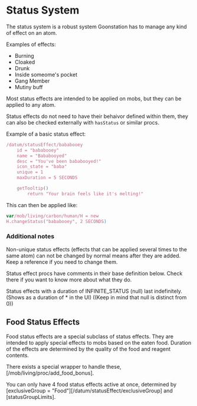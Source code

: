 
# Status System

The status system is a robust system Goonstation has to manage any kind of effect on an atom.

Examples of effects:
* Burning
* Cloaked
* Drunk
* Inside someome's pocket
* Gang Member
* Mutiny buff

Most status effects are intended to be applied on mobs, but they can be applied to any atom.

Status effects do not need to have their behaivor defined within them, they can also be checked externally with `hasStatus` or similar procs.

Example of a basic status effect:

```js
/datum/statusEffect/bababooey
	id = "bababooey"
	name = "Bababooyed"
	desc = "You've been bababooyed!"
	icon_state = "baba"
	unique = 1
	maxDuration = 5 SECONDS

	getTooltip()
		return "Your brain feels like it's melting!"
```

This can then be applied like:
```js
var/mob/living/carbon/human/H = new
H.changeStatus("bababooey", 2 SECONDS)
```

### Additional notes

Non-unique status effects (effects that can be applied several times to the same atom) can not be changed by normal means after they are added. Keep a reference if you need to change them.

Status effect procs have comments in their base definition below. Check there if you want to know more about what they do.

Status effects with a duration of INFINITE_STATUS (null) last indefinitely. (Shows as a duration of * in the UI) ((Keep in mind that null is distinct from 0))

## Food Status Effects

Food status effects are a special subclass of status effects.
They are intended to apply special effects to mobs based on the eaten food. Duration of the effects are determined by the quality of the food and reagent contents.

There exists a special wrapper to handle these, [/mob/living/proc/add_food_bonus].

You can only have 4 food status effects active at once, determined by [exclusiveGroup = "Food"][/datum/statusEffect/exclusiveGroup] and [statusGroupLimits].
